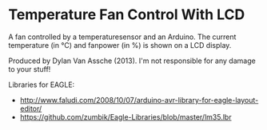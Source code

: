 Temperature Fan Control With LCD
================================

A fan controlled by a temperaturesensor and an Arduino. The current temperature (in °C) and fanpower (in %) is shown on a LCD display.

Produced by Dylan Van Assche (2013). I'm not responsible for any damage to your stuff!

Libraries for EAGLE: 
* http://www.faludi.com/2008/10/07/arduino-avr-library-for-eagle-layout-editor/
* https://github.com/zumbik/Eagle-Libraries/blob/master/lm35.lbr

